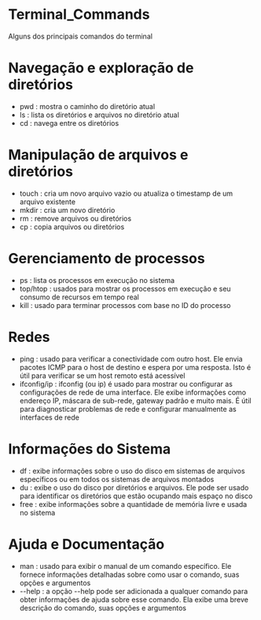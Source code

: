 # Terminal_Commands
Alguns dos principais comandos do terminal 

# Navegação e exploração de diretórios
  - pwd : mostra o caminho do diretório atual
  - ls : lista os diretórios e arquivos no diretório atual
  - cd : navega entre os diretórios
# Manipulação de arquivos e diretórios
  - touch : cria um novo arquivo vazio ou atualiza o timestamp de um arquivo existente
  - mkdir : cria um novo diretório
  - rm : remove arquivos ou diretórios
  - cp : copia arquivos ou diretórios
# Gerenciamento de processos
  - ps : lista os processos em execução no sistema
  - top/htop : usados para mostrar os processos em execução e seu consumo de recursos em tempo real
  - kill : usado para terminar processos com base no ID do processo
# Redes
  - ping : usado para verificar a conectividade com outro host. Ele envia pacotes ICMP para o host de destino e espera por uma resposta. Isto é útil para verificar se um host remoto está acessível
  - ifconfig/ip : ifconfig (ou ip) é usado para mostrar ou configurar as configurações de rede de uma interface. Ele exibe informações como endereço IP, máscara de sub-rede, gateway padrão e muito mais. É útil para diagnosticar problemas de rede e configurar manualmente as interfaces de rede
# Informações do Sistema
  - df : exibe informações sobre o uso do disco em sistemas de arquivos específicos ou em todos os sistemas de arquivos montados
  - du : exibe o uso do disco por diretórios e arquivos. Ele pode ser usado para identificar os diretórios que estão ocupando mais espaço no disco
  - free : exibe informações sobre a quantidade de memória livre e usada no sistema
# Ajuda e Documentação
  - man : usado para exibir o manual de um comando específico. Ele fornece informações detalhadas sobre como usar o comando, suas opções e argumentos
  - --help : a opção --help pode ser adicionada a qualquer comando para obter informações de ajuda sobre esse comando. Ela exibe uma breve descrição do comando, suas opções e argumentos

